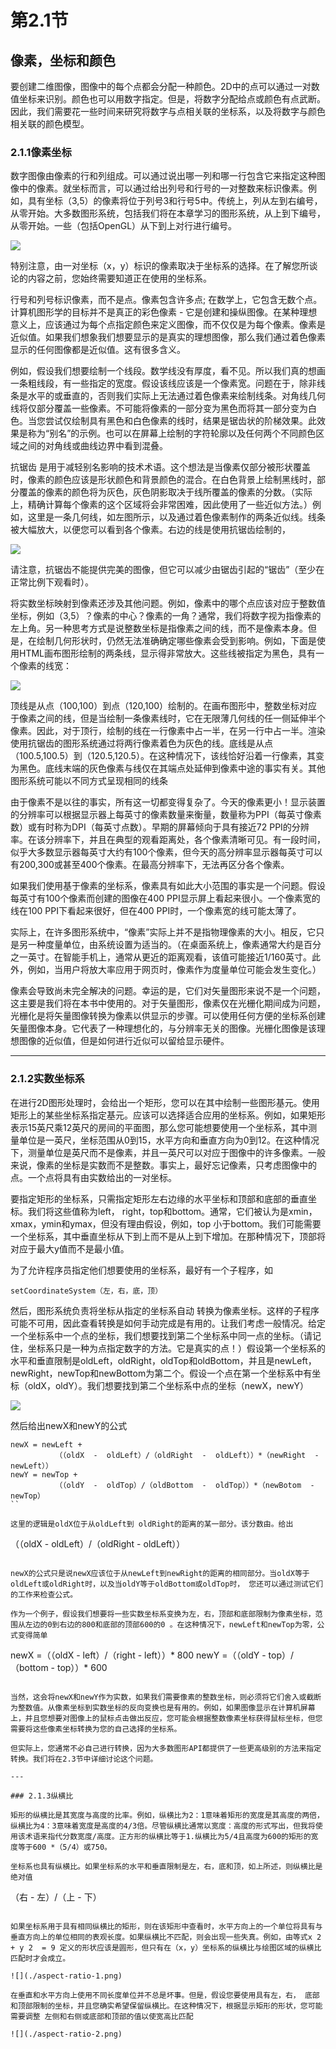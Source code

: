 # 第2.1节

## 像素，坐标和颜色

要创建二维图像，图像中的每个点都会分配一种颜色。2D中的点可以通过一对数值坐标来识别。颜色也可以用数字指定。但是，将数字分配给点或颜色有点武断。因此，我们需要花一些时间来研究将数字与点相关联的坐标系，以及将数字与颜色相关联的颜色模型。


###  2.1.1像素坐标

数字图像由像素的行和列组成。可以通过说出哪一列和哪一行包含它来指定这种图像中的像素。就坐标而言，可以通过给出列号和行号的一对整数来标识像素。例如，具有坐标（3,5）的像素将位于列号3和行号5中。传统上，列从左到右编号，从零开始。大多数图形系统，包括我们将在本章学习的图形系统，从上到下编号，从零开始。一些（包括OpenGL）从下到上对行进行编号。

![](./pixel-coordinates.png)

特别注意，由一对坐标（x，y）标识的像素取决于坐标系的选择。在了解您所谈论的内容之前，您始终需要知道正在使用的坐标系。

行号和列号标识像素，而不是点。像素包含许多点; 在数学上，它包含无数个点。计算机图形学的目标并不是真正的彩色像素 - 它是创建和操纵图像。在某种理想意义上，应该通过为每个点指定颜色来定义图像，而不仅仅是为每个像素。像素是近似值。如果我们想象我们想要显示的是真实的理想图像，那么我们通过着色像素显示的任何图像都是近似值。这有很多含义。

例如，假设我们想要绘制一个线段。数学线没有厚度，看不见。所以我们真的想画一条粗线段，有一些指定的宽度。假设该线应该是一个像素宽。问题在于，除非线条是水平的或垂直的，否则我们实际上无法通过着色像素来绘制线条。对角线几何线将仅部分覆盖一些像素。不可能将像素的一部分变为黑色而将其一部分变为白色。当您尝试仅绘制具有黑色和白色像素的线时，结果是锯齿状的阶梯效果。此效果是称为“别名”的示例。也可以在屏幕上绘制的字符轮廓以及任何两个不同颜色区域之间的对角线或曲线边界中看到混叠。

抗锯齿 是用于减轻别名影响的技术术语。这个想法是当像素仅部分被形状覆盖时，像素的颜色应该是形状颜色和背景颜色的混合。在白色背景上绘制黑线时，部分覆盖的像素的颜色将为灰色，灰色阴影取决于线所覆盖的像素的分数。（实际上，精确计算每个像素的这个区域将会非常困难，因此使用了一些近似方法。）例如，这里是一条几何线，如左图所示，以及通过着色像素制作的两条近似线。线条被大幅放大，以便您可以看到各个像素。右边的线是使用抗锯齿绘制的，

![](./antialiased-line.png)

请注意，抗锯齿不能提供完美的图像，但它可以减少由锯齿引起的“锯齿”（至少在正常比例下观看时）。

将实数坐标映射到像素还涉及其他问题。例如，像素中的哪个点应该对应于整数值坐标，例如（3,5）？像素的中心？像素的一角？通常，我们将数字视为指像素的左上角。另一种思考方式是说整数坐标是指像素之间的线，而不是像素本身。但是，在绘制几何形状时，仍然无法准确确定哪些像素会受到影响。例如，下面是使用HTML画布图形绘制的两条线，显示得非常放大。这些线被指定为黑色，具有一个像素的线宽：

![](./horizontal-lines-from-canvas.png)

顶线是从点（100,100）到点（120,100）绘制的。在画布图形中，整数坐标对应于像素之间的线，但是当绘制一条像素线时，它在无限薄几何线的任一侧延伸半个像素。因此，对于顶行，绘制的线在一行像素中占一半，在另一行中占一半。渲染使用抗锯齿的图形系统通过将两行像素着色为灰色的线。底线是从点（100.5,100.5）到（120.5,120.5）。在这种情况下，该线恰好沿着一行像素，其变为黑色。底线末端的灰色像素与线仅在其端点处延伸到像素中途的事实有关。其他图形系统可能以不同方式呈现相同的线条

由于像素不是以往的事实，所有这一切都变得复杂了。今天的像素更小！显示装置的分辨率可以根据显示器上每英寸的像素数量来衡量，数量称为PPI（每英寸像素数）或有时称为DPI（每英寸点数）。早期的屏幕倾向于具有接近72 PPI的分辨率。在该分辨率下，并且在典型的观看距离处，各个像素清晰可见。有一段时间，似乎大多数显示器每英寸大约有100个像素，但今天的高分辨率显示器每英寸可以有200,300或甚至400个像素。在最高分辨率下，无法再区分各个像素。

如果我们使用基于像素的坐标系，像素具有如此大小范围的事实是一个问题。假设每英寸有100个像素而创建的图像在400 PPI显示屏上看起来很小。一个像素宽的线在100 PPI下看起来很好，但在400 PPI时，一个像素宽的线可能太薄了。

实际上，在许多图形系统中，“像素”实际上并不是指物理像素的大小。相反，它只是另一种度量单位，由系统设置为适当的。（在桌面系统上，像素通常大约是百分之一英寸。在智能手机上，通常从更近的距离观看，该值可能接近1/160英寸。此外，例如，当用户将放大率应用于网页时，像素作为度量单位可能会发生变化。）

像素会导致尚未完全解决的问题。幸运的是，它们对矢量图形来说不是一个问题，这主要是我们将在本书中使用的。对于矢量图形，像素仅在光栅化期间成为问题，  光栅化是将矢量图像转换为像素以供显示的步骤。可以使用任何方便的坐标系创建矢量图像本身。它代表了一种理想化的，与分辨率无关的图像。光栅化图像是该理想图像的近似值，但是如何进行近似可以留给显示硬件。

---

### 2.1.2实数坐标系

在进行2D图形处理时，会给出一个矩形，您可以在其中绘制一些图形基元。使用矩形上的某些坐标系指定基元。应该可以选择适合应用的坐标系。例如，如果矩形表示15英尺乘12英尺的房间的平面图，那么您可能想要使用一个坐标系，其中测量单位是一英尺，坐标范围从0到15，水平方向和垂直方向为0到12。在这种情况下，测量单位是英尺而不是像素，并且一英尺可以对应于图像中的许多像素。一般来说，像素的坐标是实数而不是整数。事实上，最好忘记像素，只考虑图像中的点。一个点将具有由实数给出的一对坐标。

要指定矩形的坐标系，只需指定矩形左右边缘的水平坐标和顶部和底部的垂直坐标。我们将这些值称为left， right，top和bottom。通常，它们被认为是xmin，xmax，ymin和ymax，但没有理由假设，例如，top 小于bottom。我们可能需要一个坐标系，其中垂直坐标从下到上而不是从上到下增加。在那种情况下，顶部将对应于最大y值而不是最小值。

为了允许程序员指定他们想要使用的坐标系，最好有一个子程序，如

```
setCoordinateSystem（左，右，底，顶）
```
然后，图形系统负责将坐标从指定的坐标系自动  转换为像素坐标。这样的子程序可能不可用，因此查看转换是如何手动完成是有用的。让我们考虑一般情况。给定一个坐标系中一个点的坐标，我们想要找到第二个坐标系中同一点的坐标。（请记住，坐标系只是一种为点指定数字的方法。它是真实的点！）假设第一个坐标系的水平和垂直限制是oldLeft，oldRight，oldTop和oldBottom，并且是newLeft，newRight，newTop和newBottom为第二个。假设一个点在第一个坐标系中有坐标（oldX，oldY）。我们想要找到第二个坐标系中点的坐标（newX，newY）

![](./old-to-new-coords.png)

然后给出newX和newY的公式

```
newX = newLeft + 
          （（oldX  -  oldLeft）/（oldRight  -  oldLeft））*（newRight  -  newLeft））
newY = newTop + 
          （（oldY  -  oldTop）/（oldBottom  -  oldTop））*（newBotom  -  newTop）
``

这里的逻辑是oldX位于从oldLeft到 oldRight的距离的某一部分。该分数由。给出

```
（（oldX  -  oldLeft）/（oldRight  -  oldLeft））
```

newX的公式只是说newX应该位于从newLeft到newRight的距离的相同部分。当oldX等于oldLeft或oldRight时，以及当oldY等于oldBottom或oldTop时， 您还可以通过测试它们的工作来检查公式。

作为一个例子，假设我们想要将一些实数坐标系变换为左，右，顶部和底部限制为像素坐标，范围从左边的0到右边的800和底部的顶部600的0 。在这种情况下，newLeft和newTop为零，公式变得简单

```
newX =（（oldX  -  left）/（right  -  left））* 800
newY =（（oldY  -  top）/（bottom  -  top））* 600
```

当然，这会将newX和newY作为实数，如果我们需要像素的整数坐标，则必须将它们舍入或截断为整数值。从像素坐标到实数坐标的反向变换也是有用的。例如，如果图像显示在计算机屏幕上，并且您想要对图像上的鼠标点击做出反应，您可能会根据整数像素坐标获得鼠标坐标，但您需要将这些像素坐标转换为您的自己选择的坐标系。

但实际上，您通常不必自己进行转换，因为大多数图形API都提供了一些更高级别的方法来指定转换。我们将在2.3节中详细讨论这个问题。

---

### 2.1.3纵横比

矩形的纵横比是其宽度与高度的比率。例如，纵横比为2：1意味着矩形的宽度是其高度的两倍，纵横比为4：3意味着宽度是高度的4/3倍。尽管纵横比通常以宽度：高度的形式写出，但我将使用该术语来指代分数宽度/高度。正方形的纵横比等于1.纵横比为5/4且高度为600的矩形的宽度等于600 *（5/4）或750。

坐标系也具有纵横比。如果坐标系的水平和垂直限制是左，右，底和顶，如上所述，则纵横比是绝对值

```
（右 - 左）/（上 - 下）
```

如果坐标系用于具有相同纵横比的矩形，则在该矩形中查看时，水平方向上的一个单位将具有与垂直方向上的单位相同的表观长度。如果纵横比不匹配，则会出现一些失真。例如，由等式x 2  + y 2  = 9 定义的形状应该是圆形，但只有在（x，y）坐标系的纵横比与绘图区域的纵横比匹配时才会成立。

![](./aspect-ratio-1.png)

在垂直和水平方向上使用不同长度单位并不总是坏事。但是，假设您要使用具有左，右， 底部和顶部限制的坐标，并且您确实希望保留纵横比。在这种情况下，根据显示矩形的形状，您可能需要调整 左侧和右侧或底部和顶部的值以使宽高比匹配

![](./aspect-ratio-2.png)
